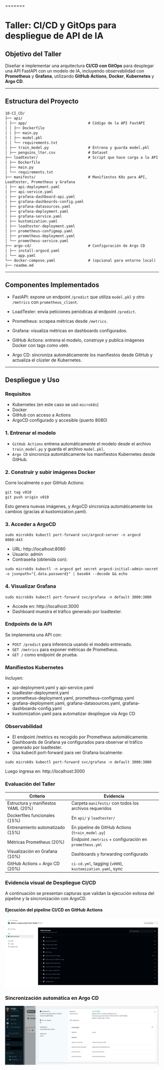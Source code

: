 =======
# Taller: CI/CD y GitOps para despliegue de API de IA

## Objetivo del Taller

Diseñar e implementar una arquitectura **CI/CD con GitOps** para desplegar una API FastAPI con un modelo de IA, incluyendo observabilidad con **Prometheus** y **Grafana**, utilizando **GitHub Actions**, **Docker**, **Kubernetes** y **Argo CD**.

---
## Estructura del Proyecto

```
10-CI_CD/
├── api/
│ ├── app/                            # Código de la API FastAPI
│ │ ├── Dockerfile
│ │ ├── main.py
│ │ ├── model.pkl
│ │ └── requirements.txt
│ ├── train_model.py                  # Entrena y guarda model.pkl
│ ├── penguins_lter.csv               # Dataset
├── loadtester/                       # Script que hace carga a la API
│ ├── Dockerfile
│ ├── main.py
│ └── requirements.txt
├── manifests/                        # Manifiestos K8s para API, Loadtester, Prometheus y Grafana
│ ├── api-deployment.yaml
│ ├── api-service.yaml
│ ├── grafana-dashboard-api.yaml
│ ├── grafana-dashboards-config.yaml
│ ├── grafana-datasources.yaml 
│ ├── grafana-deployment.yaml 
│ ├── grafana-service.yaml 
│ ├── kustomization.yaml
│ ├── loadtester-deployment.yaml
│ ├── prometheus-configmap.yaml
│ ├── prometheus-deployment.yaml
│ └── prometheus-service.yaml 
├── argo-cd/                          # Configuración de Argo CD
│ ├── install-argocd.yaml
│ └── app.yaml
└── docker-compose.yaml               # (opcional para entorno local)
├── readme.md
```
---
## Componentes Implementados

* FastAPI: expone un endpoint `/predict` que utiliza `model.pkl` y otro `/metrics` con `prometheus_client`.

* LoadTester: envía peticiones periódicas al endpoint `/predict`.

* Prometheus: scrapea métricas desde `/metrics`.

* Grafana: visualiza métricas en dashboards configurados.

* GitHub Actions: entrena el modelo, construye y publica imágenes Docker con tags como `v009`.

* Argo CD: sincroniza automáticamente los manifiestos desde GitHub y actualiza el clúster de Kubernetes.
---

## Despliegue y Uso

### Requisitos

- Kubernetes (en este caso se usó `microk8s`)
- Docker
- GitHub con acceso a Actions
- ArgoCD configurado y accesible (puerto 8080)

### 1. Entrenar el modelo

- `GitHub Actions` entrena automáticamente el modelo desde el archivo `train_model.py` y guarda el archivo `model.pkl`.
- `Argo CD` sincroniza automáticamente los manifiestos Kubernetes desde GitHub.

### 2. Construir y subir imágenes Docker

Corre localmente o por GitHub Actions:

```
git tag v010
git push origin v010
```
Esto genera nuevas imágenes, y ArgoCD sincroniza automáticamente los cambios (gracias al kustomization.yaml).

### 3. Acceder a ArgoCD

```
sudo microk8s kubectl port-forward svc/argocd-server -n argocd 8080:443
```

- URL: http://localhost:8080
- Usuario: admin
- Contraseña (obtenida con):

```
sudo microk8s kubectl -n argocd get secret argocd-initial-admin-secret -o jsonpath="{.data.password}" | base64 --decode && echo
```

### 4. Visualizar Grafana

```
sudo microk8s kubectl port-forward svc/grafana -n default 3000:3000
```
- Accede en: http://localhost:3000
- Dashboard muestra el tráfico generado por loadtester.

### Endpoints de la API

Se implementa una API con:

- `POST /predict` para inferencia usando el modelo entrenado.
- `GET /metrics` para exponer métricas de Prometheus.
- `GET /` como endpoint de prueba.


### Manifiestos Kubernetes

Incluyen:
- api-deployment.yaml y api-service.yaml
- loadtester-deployment.yaml
- prometheus-deployment.yaml, prometheus-configmap.yaml
- grafana-deployment.yaml, grafana-datasources.yaml, grafana-dashboards-config.yaml
- kustomization.yaml para automatizar despliegue vía Argo CD

### Observabilidad

- El endpoint /metrics es recogido por Prometheus automáticamente.
- Dashboards de Grafana ya configurados para observar el tráfico generado por loadtester.
- Usa kubectl port-forward para ver Grafana localmente:

```
sudo microk8s kubectl port-forward svc/grafana -n default 3000:3000
```
Luego ingresa en: http://localhost:3000

### Evaluación del Taller

| Criterio                            | Evidencia                                                 |
| ----------------------------------- | --------------------------------------------------------- |
| Estructura y manifiestos YAML (20%) | Carpeta `manifests/` con todos los archivos requeridos    |
| Dockerfiles funcionales (15%)       | En `api/` y `loadtester/`                                 |
| Entrenamiento automatizado (15%)    | En pipeline de GitHub Actions (`train_model.py`)          |
| Métricas Prometheus (20%)           | Endpoint `/metrics` + configuración en `prometheus.yml`   |
| Visualización en Grafana (10%)      | Dashboards y forwarding configurado                       |
| GitHub Actions + Argo CD (20%)      | `ci-cd.yml`, tagging (`v009`), `kustomization.yaml`, sync |

### Evidencia visual de Despliegue CI/CD

A continuación se presentan capturas que validan la ejecución exitosa del pipeline y la sincronización con ArgoCD.

#### Ejecución del pipeline CI/CD en GitHub Actions
![Pipeline GitHub Actions](./imagenes/pipeline_success.jpeg)

### Sincronización automática en Argo CD

![Sincronización Argo CD](./imagenes/argocd_sync.jpeg)
